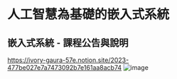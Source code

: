 # 人工智慧為基礎的嵌入式系統
## 嵌入式系統 ⁃ 課程公告與說明

https://ivory-gaura-57e.notion.site/2023-477be027e7a7473092b7e161aa8acb74
![image](https://github.com/knnv5h/ES-Fall2023/assets/43922704/1323122e-db9c-478a-8956-4629afbdbc3d)
